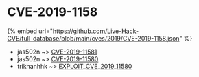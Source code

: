 # CVE-2019-1158
{% embed url="https://github.com/Live-Hack-CVE/full_database/blob/main/cves/2019/CVE-2019-1158.json" %}

* jas502n ~> [CVE-2019-11581](https://www.alice-snow.ru/2019/database/cve-2019-1158/cve-2019-11581-jas502n)
* jas502n ~> [CVE-2019-11580](https://www.alice-snow.ru/2019/database/cve-2019-1158/cve-2019-11580-jas502n)
* trikhanhhk ~> [EXPLOIT_CVE_2019_11580](https://www.alice-snow.ru/2019/database/cve-2019-1158/exploit_cve_2019_11580-trikhanhhk)